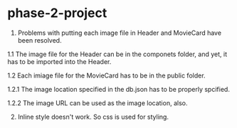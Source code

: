 # phase-2-project
1. Problems with putting each image file in Header and MovieCard have been resolved.

1.1 The image file for the Header can be in the componets folder, and yet, it has to be imported into the Header.

1.2 Each imiage file for the MovieCard has to be in the public folder.

1.2.1 The image location specified in the db.json has to be properly spcified.

1.2.2 The image URL can be used as the image location, also.

2. Inline style doesn't work. So css is used for styling.
